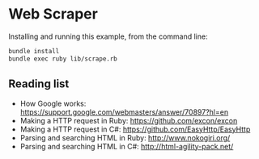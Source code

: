 # Web Scraper

Installing and running this example, from the command line:

```bash
bundle install
bundle exec ruby lib/scrape.rb
```

## Reading list

- How Google works: https://support.google.com/webmasters/answer/70897?hl=en
- Making a HTTP request in Ruby: https://github.com/excon/excon
- Making a HTTP request in C#:  https://github.com/EasyHttp/EasyHttp
- Parsing and searching HTML in Ruby: http://www.nokogiri.org/
- Parsing and searching HTML in C#: http://html-agility-pack.net/
